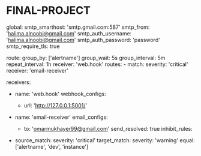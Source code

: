 # FINAL-PROJECT
global:
  smtp_smarthost: 'smtp.gmail.com:587'
  smtp_from: 'halima.alnoobi@gmail.com'
  smtp_auth_username: 'halima.alnoobi@gmail.com'
  smtp_auth_password: 'password'
  smtp_require_tls: true

route:
  group_by: ['alertname']
  group_wait: 5s
  group_interval: 5m
  repeat_interval: 1h
  receiver: 'web.hook'
  routes:
    - match:
        severity: 'critical'
      receiver: 'email-receiver'

receivers:
  - name: 'web.hook'
    webhook_configs:
      - url: 'http://127.0.0.1:5001/'

  - name: 'email-receiver'
    email_configs:
      - to: 'omarmukhayer99@gmail.com'
        send_resolved: true
inhibit_rules:
  - source_match:
      severity: 'critical'
    target_match:
      severity: 'warning'
    equal: ['alertname', 'dev', 'instance']
